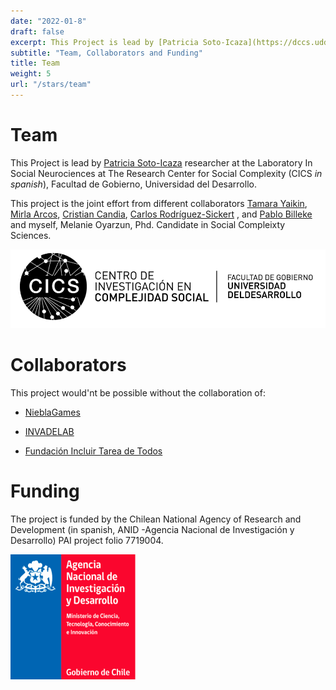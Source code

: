```yaml
---
date: "2022-01-8"
draft: false
excerpt: This Project is lead by [Patricia Soto-Icaza](https://dccs.udd.cl/persona/patricia-soto-icaza/) researcher at the Laboratory In Social Neurociences at The Research Center for Social Complexity (CICS *in spanish*), Facultad de Gobierno, Universidad del Desarrollo.
subtitle: "Team, Collaborators and Funding"
title: Team
weight: 5
url: "/stars/team"
---
```


# Team


This Project is lead by [Patricia Soto-Icaza](https://dccs.udd.cl/persona/patricia-soto-icaza/) researcher at the Laboratory In Social Neurociences at The Research Center for Social Complexity (CICS *in spanish*), Facultad de Gobierno, Universidad del Desarrollo.

This project is the joint effort from different collaborators [Tamara Yaikin](https://dccs.udd.cl/persona/claudia-fernandino-bonino-2/), [Mirla Arcos](https://www.researchgate.net/profile/Mirla-Arcos-Polanco), [Cristian Candia](https://linktr.ee/crcandiav), [Carlos Rodríguez-Sickert](https://dccs.udd.cl/persona/carlos-rodriguez-sickert-2/) , and [Pablo Billeke](https://dccs.udd.cl/persona/pablo-billeke-2/) and myself, Melanie Oyarzun, Phd. Candidate in Social Compleixty Sciences.

![](images/paste-85FE249A.png)

# Collaborators

This project would'nt be possible without the collaboration of:

-   [NieblaGames](https://www.nieblagames.com)

-   [INVADELAB](https://invadelab.cl)

-   [Fundación Incluir Tarea de Todos](https://www.incluirtareadetodos.cl)

# Funding

The project is funded by the Chilean National Agency of Research and Development (in spanish, ANID -Agencia Nacional de Investigación y Desarrollo) PAI project folio 7719004.

<img src="images/paste-08B4A947.png"  width="200" height="200">

